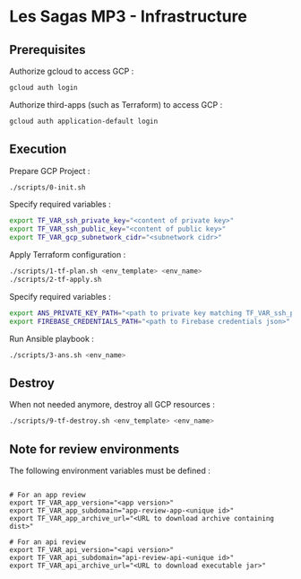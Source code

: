 # Les Sagas MP3 - Infrastructure

## Prerequisites

Authorize gcloud to access GCP :

```bash
gcloud auth login
```

Authorize third-apps (such as Terraform) to access GCP :

```bash
gcloud auth application-default login
```

## Execution

Prepare GCP Project :

```bash
./scripts/0-init.sh
```

Specify required variables :

```bash
export TF_VAR_ssh_private_key="<content of private key>"
export TF_VAR_ssh_public_key="<content of public key>"
export TF_VAR_gcp_subnetwork_cidr="<subnetwork cidr>"
```

Apply Terraform configuration :

```bash
./scripts/1-tf-plan.sh <env_template> <env_name>
./scripts/2-tf-apply.sh
```

Specify required variables :

```bash
export ANS_PRIVATE_KEY_PATH="<path to private key matching TF_VAR_ssh_public_key>"
export FIREBASE_CREDENTIALS_PATH="<path to Firebase credentials json>"
```

Run Ansible playbook :

```bash
./scripts/3-ans.sh <env_name>
```

## Destroy

When not needed anymore, destroy all GCP resources :

```bash
./scripts/9-tf-destroy.sh <env_template> <env_name>
```

## Note for review environments

The following environment variables must be defined :

```

# For an app review
export TF_VAR_app_version="<app version>"
export TF_VAR_app_subdomain="app-review-app-<unique id>"
export TF_VAR_app_archive_url="<URL to download archive containing dist>"

# For an api review
export TF_VAR_api_version="<api version>"
export TF_VAR_api_subdomain="api-review-api-<unique id>"
export TF_VAR_api_archive_url="<URL to download executable jar>"

```